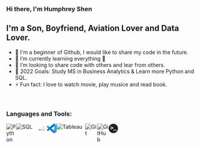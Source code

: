 ### Hi there, I'm Humphrey Shen 

## I'm a Son, Boyfriend, Aviation Lover and Data Lover.

- 🔭 I'm a beginner of Github, I would like to share my code in the future.
- 🌱 I’m currently learning everything 🤣
- 👯 I’m looking to share code with others and lear from others.
- 🥅 2022 Goals: Study MS in Business Analytics & Learn more Python and SQL.
- ⚡ Fun fact: I love to watch movie, play musice and read book.

<br />

### Languages and Tools:


<img align="left" alt="Python" width="26px" src="https://i.imgur.com/EnGoMHR.png" />
<img align="left" alt="SQL" width="56px" src="https://i.imgur.com/pBwiIFW.png" />
<img align="left" alt="MySQL" width="26px" src="https://raw.githubusercontent.com/github/explore/80688e429a7d4ef2fca1e82350fe8e3517d3494d/topics/mysql/mysql.png" />
<img align="left" alt="Visual Studio Code" width="26px" src="https://raw.githubusercontent.com/github/explore/80688e429a7d4ef2fca1e82350fe8e3517d3494d/topics/visual-studio-code/visual-studio-code.png" />
<img align="left" alt="Tableau" width="76px" src="https://i.imgur.com/Ozjq6T3.jpg" />
<img align="left" alt="Git" width="32px" src="https://i.imgur.com/elpP8pb.png" />
<img align="left" alt="GitHub" width="30px" src="https://i.imgur.com/S8o6ntY.jpg" />
<img align="left" alt="Terminal" width="26px" src="https://raw.githubusercontent.com/github/explore/80688e429a7d4ef2fca1e82350fe8e3517d3494d/topics/terminal/terminal.png" />


<br />
